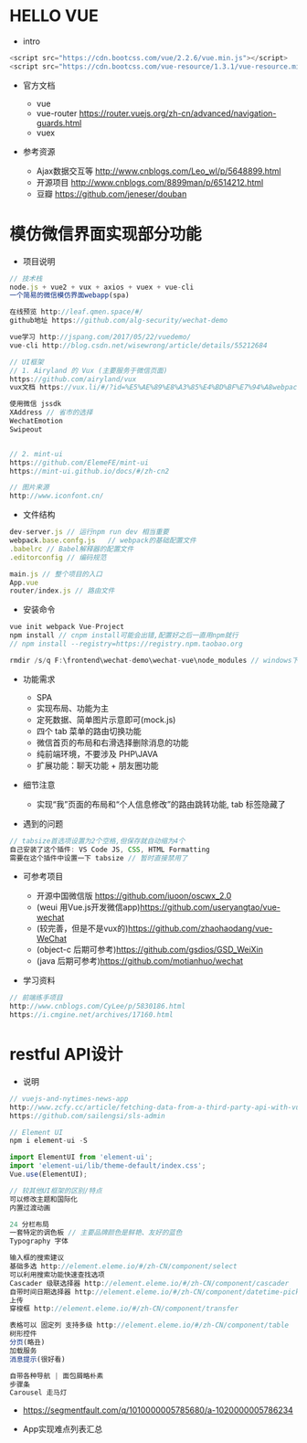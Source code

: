 # HELLO VUE

- intro

```javascript
<script src="https://cdn.bootcss.com/vue/2.2.6/vue.min.js"></script>
<script src="https://cdn.bootcss.com/vue-resource/1.3.1/vue-resource.min.js"></script>
```

- 官方文档

  - vue
  - vue-router <https://router.vuejs.org/zh-cn/advanced/navigation-guards.html>
  - vuex

- 参考资源

  - Ajax数据交互等 <http://www.cnblogs.com/Leo_wl/p/5648899.html>
  - 开源项目 <http://www.cnblogs.com/8899man/p/6514212.html>
  - 豆瓣 <https://github.com/jeneser/douban>

# 模仿微信界面实现部分功能

- 项目说明

```js
// 技术栈
node.js + vue2 + vux + axios + vuex + vue-cli
一个简易的微信模仿界面webapp(spa)

在线预览 http://leaf.qmen.space/#/
github地址 https://github.com/alg-security/wechat-demo

vue学习 http://jspang.com/2017/05/22/vuedemo/
vue-cli http://blog.csdn.net/wisewrong/article/details/55212684

// UI框架
// 1. Airyland 的 Vux (主要服务于微信页面)
https://github.com/airyland/vux
vux文档 https://vux.li/#/?id=%E5%AE%89%E8%A3%85%E4%BD%BF%E7%94%A8webpack

使用微信 jssdk
XAddress // 省市的选择
WechatEmotion
Swipeout


// 2. mint-ui
https://github.com/ElemeFE/mint-ui
https://mint-ui.github.io/docs/#/zh-cn2

// 图片来源
http://www.iconfont.cn/
```

- 文件结构

```js
dev-server.js // 运行npm run dev 相当重要
webpack.base.confg.js   // webpack的基础配置文件
.babelrc // Babel解释器的配置文件
.editorconfig // 编码规范

main.js // 整个项目的入口
App.vue
router/index.js // 路由文件
```

- 安装命令

```js
vue init webpack Vue-Project
npm install // cnpm install可能会出错,配置好之后一直用npm就行
// npm install --registry=https://registry.npm.taobao.org

rmdir /s/q F:\frontend\wechat-demo\wechat-vue\node_modules // windows下移除node_modules的一种方法
```

- 功能需求
  - SPA
  - 实现布局、功能为主
  - 定死数据、简单图片示意即可(mock.js)
  - 四个 tab 菜单的路由切换功能
  - 微信首页的布局和右滑选择删除消息的功能
  - 纯前端环境，不要涉及 PHP\JAVA
  - 扩展功能：聊天功能 + 朋友圈功能

- 细节注意
  - 实现“我”页面的布局和“个人信息修改”的路由跳转功能, tab 标签隐藏了

- 遇到的问题

```js
// tabsize首选项设置为2个空格,但保存就自动缩为4个
自己安装了这个插件: VS Code JS, CSS, HTML Formatting
需要在这个插件中设置一下 tabsize // 暂时直接禁用了
```

- 可参考项目
  - 开源中国微信版 https://github.com/iuoon/oscwx_2.0
  - (weui 用Vue.js开发微信app)https://github.com/useryangtao/vue-wechat
  - (较完善，但是不是vux的)https://github.com/zhaohaodang/vue-WeChat
  - (object-c 后期可参考)https://github.com/gsdios/GSD_WeiXin
  - (java 后期可参考)https://github.com/motianhuo/wechat

- 学习资料

```js
// 前端练手项目
http://www.cnblogs.com/CyLee/p/5830186.html
https://i.cmgine.net/archives/17160.html
```

# restful API设计

- 说明

```javascript
// vuejs-and-nytimes-news-app
http://www.zcfy.cc/article/fetching-data-from-a-third-party-api-with-vue-js-and-axios-mdash-sitepoint-2706.html
https://github.com/sailengsi/sls-admin

// Element UI
npm i element-ui -S

import ElementUI from 'element-ui';
import 'element-ui/lib/theme-default/index.css';
Vue.use(ElementUI);

// 较其他UI框架的区别/特点
可以修改主题和国际化
内置过渡动画

24 分栏布局
一套特定的调色板 // 主要品牌颜色是鲜艳、友好的蓝色
Typography 字体

输入框的搜索建议
基础多选 http://element.eleme.io/#/zh-CN/component/select
可以利用搜索功能快速查找选项
Cascader 级联选择器 http://element.eleme.io/#/zh-CN/component/cascader
自带时间日期选择器 http://element.eleme.io/#/zh-CN/component/datetime-picker
上传
穿梭框 http://element.eleme.io/#/zh-CN/component/transfer

表格可以 固定列 支持多级 http://element.eleme.io/#/zh-CN/component/table
树形控件
分页(略丑)
加载服务
消息提示(很好看)

自带各种导航 | 面包屑略朴素
步骤条
Carousel 走马灯
```

- <https://segmentfault.com/q/1010000005785680/a-1020000005786234>

- App实现难点列表汇总
